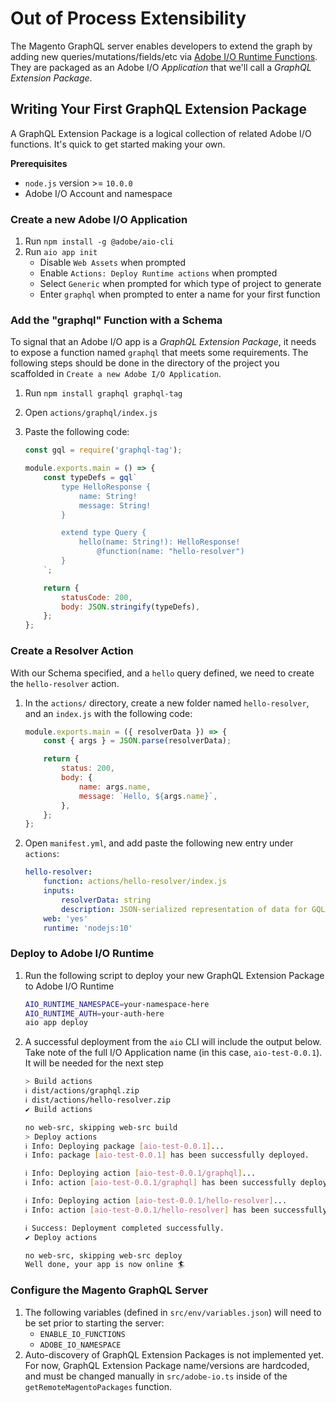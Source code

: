 # Out of Process Extensibility

The Magento GraphQL server enables developers to extend the graph by adding new queries/mutations/fields/etc via [Adobe I/O Runtime Functions](https://www.adobe.io/apis/experienceplatform/runtime.html). They are packaged as an Adobe I/O _Application_ that we'll call a _GraphQL Extension Package_.

## Writing Your First GraphQL Extension Package

A GraphQL Extension Package is a logical collection of related Adobe I/O functions. It's quick to get started making your own.

**Prerequisites**

-   `node.js` version >= `10.0.0`
-   Adobe I/O Account and namespace

### Create a new Adobe I/O Application

1. Run `npm install -g @adobe/aio-cli`
1. Run `aio app init`
    - Disable `Web Assets` when prompted
    - Enable `Actions: Deploy Runtime actions` when prompted
    - Select `Generic` when prompted for which type of project to generate
    - Enter `graphql` when prompted to enter a name for your first function

### Add the "graphql" Function with a Schema

To signal that an Adobe I/O app is a _GraphQL Extension Package_, it needs to expose a function named `graphql` that meets some requirements. The following steps should be done in the directory of the project you scaffolded in `Create a new Adobe I/O Application`.

1. Run `npm install graphql graphql-tag`
1. Open `actions/graphql/index.js`
1. Paste the following code:

    ```js
    const gql = require('graphql-tag');

    module.exports.main = () => {
        const typeDefs = gql`
            type HelloResponse {
                name: String!
                message: String!
            }

            extend type Query {
                hello(name: String!): HelloResponse!
                    @function(name: "hello-resolver")
            }
        `;

        return {
            statusCode: 200,
            body: JSON.stringify(typeDefs),
        };
    };
    ```

### Create a Resolver Action

With our Schema specified, and a `hello` query defined, we need to create the `hello-resolver` action.

1. In the `actions/` directory, create a new folder named `hello-resolver`, and an `index.js` with the following code:

    ```js
    module.exports.main = ({ resolverData }) => {
        const { args } = JSON.parse(resolverData);

        return {
            status: 200,
            body: {
                name: args.name,
                message: `Hello, ${args.name}`,
            },
        };
    };
    ```

1. Open `manifest.yml`, and add paste the following new entry under `actions`:
    ```yaml
    hello-resolver:
        function: actions/hello-resolver/index.js
        inputs:
            resolverData: string
            description: JSON-serialized representation of data for GQL Resolver
        web: 'yes'
        runtime: 'nodejs:10'
    ```

### Deploy to Adobe I/O Runtime

1. Run the following script to deploy your new GraphQL Extension Package to Adobe I/O Runtime
    ```sh
    AIO_RUNTIME_NAMESPACE=your-namespace-here
    AIO_RUNTIME_AUTH=your-auth-here
    aio app deploy
    ```
1. A successful deployment from the `aio` CLI will include the output below. Take note of the full I/O Application name (in this case, `aio-test-0.0.1`). It will be needed for the next step

    ```sh
    > Build actions
    ℹ dist/actions/graphql.zip
    ℹ dist/actions/hello-resolver.zip
    ✔ Build actions

    no web-src, skipping web-src build
    > Deploy actions
    ℹ Info: Deploying package [aio-test-0.0.1]...
    ℹ Info: package [aio-test-0.0.1] has been successfully deployed.

    ℹ Info: Deploying action [aio-test-0.0.1/graphql]...
    ℹ Info: action [aio-test-0.0.1/graphql] has been successfully deployed.

    ℹ Info: Deploying action [aio-test-0.0.1/hello-resolver]...
    ℹ Info: action [aio-test-0.0.1/hello-resolver] has been successfully deployed.

    ℹ Success: Deployment completed successfully.
    ✔ Deploy actions

    no web-src, skipping web-src deploy
    Well done, your app is now online 🏄
    ```

### Configure the Magento GraphQL Server

1. The following variables (defined in `src/env/variables.json`) will need to be set prior to starting the server:
    - `ENABLE_IO_FUNCTIONS`
    - `ADOBE_IO_NAMESPACE`
2. Auto-discovery of GraphQL Extension Packages is not implemented yet. For now, GraphQL Extension Package name/versions are hardcoded, and must be changed manually in `src/adobe-io.ts` inside of the `getRemoteMagentoPackages` function.
